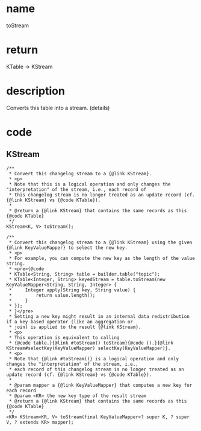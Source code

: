 # name 
toStream

# return
KTable → KStream

# description

Converts this table into a stream. (details)

# code
## KStream

    /**
     * Convert this changelog stream to a {@link KStream}.
     * <p>
     * Note that this is a logical operation and only changes the "interpretation" of the stream, i.e., each record of
     * this changelog stream is no longer treated as an update record (cf. {@link KStream} vs {@code KTable}).
     *
     * @return a {@link KStream} that contains the same records as this {@code KTable}
     */
    KStream<K, V> toStream();

    /**
     * Convert this changelog stream to a {@link KStream} using the given {@link KeyValueMapper} to select the new key.
     * <p>
     * For example, you can compute the new key as the length of the value string.
     * <pre>{@code
     * KTable<String, String> table = builder.table("topic");
     * KTable<Integer, String> keyedStream = table.toStream(new KeyValueMapper<String, String, Integer> {
     *     Integer apply(String key, String value) {
     *         return value.length();
     *     }
     * });
     * }</pre>
     * Setting a new key might result in an internal data redistribution if a key based operator (like an aggregation or
     * join) is applied to the result {@link KStream}.
     * <p>
     * This operation is equivalent to calling
     * {@code table.}{@link #toStream() toStream}{@code ().}{@link KStream#selectKey(KeyValueMapper) selectKey(KeyValueMapper)}.
     * <p>
     * Note that {@link #toStream()} is a logical operation and only changes the "interpretation" of the stream, i.e.,
     * each record of this changelog stream is no longer treated as an update record (cf. {@link KStream} vs {@code KTable}).
     *
     * @param mapper a {@link KeyValueMapper} that computes a new key for each record
     * @param <KR> the new key type of the result stream
     * @return a {@link KStream} that contains the same records as this {@code KTable}
     */
    <KR> KStream<KR, V> toStream(final KeyValueMapper<? super K, ? super V, ? extends KR> mapper);
